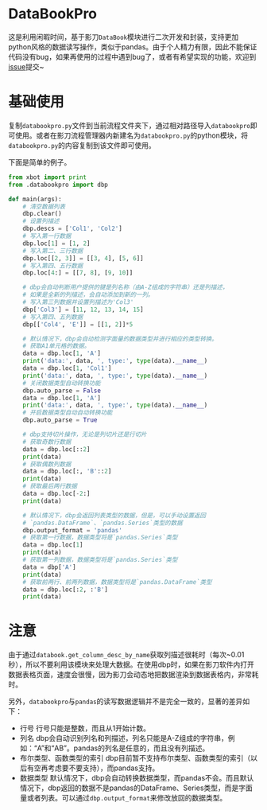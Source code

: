 # DataBookPro
这是利用闲暇时间，基于影刀`DataBook`模块进行二次开发和封装，支持更加python风格的数据读写操作，类似于pandas。由于个人精力有限，因此不能保证代码没有bug，如果再使用的过程中遇到bug了，或者有希望实现的功能，欢迎到[issue](https://github.com/RPA-bottle/databookpro/issues)提交~


# 基础使用
复制`databookpro.py`文件到当前流程文件夹下，通过相对路径导入`databookpro`即可使用。或者在影刀流程管理器内新建名为`databookpro.py`的python模块，将`databookpro.py`的内容复制到该文件即可使用。

下面是简单的例子。
```python
from xbot import print
from .databookpro import dbp

def main(args):
    # 清空数据列表
    dbp.clear()
    # 设置列描述
    dbp.descs = ['Col1', 'Col2']
    # 写入第一行数据
    dbp.loc[1] = [1, 2]
    # 写入第二、三行数据
    dbp.loc[[2, 3]] = [[3, 4], [5, 6]]
    # 写入第四、五行数据
    dbp.loc[4:] = [[7, 8], [9, 10]]

    # dbp会自动判断用户提供的键是列名称（由A-Z组成的字符串）还是列描述，
    # 如果是全新的列描述，会自动添加到新的一列。
    # 写入第三列数据并设置列描述为'Col3'
    dbp['Col3'] = [11, 12, 13, 14, 15]
    # 写入第四、五列数据
    dbp[['Col4', 'E']] = [[1, 2]]*5

    # 默认情况下，dbp会自动检测字面量的数据类型并进行相应的类型转换。
    # 获取A1单元格的数据。
    data = dbp.loc[1, 'A']
    print('data:', data, ', type:', type(data).__name__)
    data = dbp.loc[1, 'Col1']
    print('data:', data, ', type:', type(data).__name__)
    # 关闭数据类型自动转换功能
    dbp.auto_parse = False
    data = dbp.loc[1, 'A']
    print('data:', data, ', type:', type(data).__name__)
    # 开启数据类型自动自动转换功能
    dbp.auto_parse = True

    # dbp支持切片操作，无论是列切片还是行切片
    # 获取奇数行数据
    data = dbp.loc[::2]
    print(data)
    # 获取偶数列数据
    data = dbp.loc[:, 'B'::2]
    print(data)
    # 获取最后两行数据
    data = dbp.loc[-2:]
    print(data)

    # 默认情况下，dbp会返回列表类型的数据，但是，可以手动设置返回
    # `pandas.DataFrame`、`pandas.Series`类型的数据
    dbp.output_format = 'pandas'
    # 获取第一行数据，数据类型将是`pandas.Series`类型
    data = dbp.loc[1]
    print(data)
    # 获取第一列数据，数据类型将是`pandas.Series`类型
    data = dbp['A']
    print(data)
    # 获取前两行、前两列数据，数据类型将是`pandas.DataFrame`类型
    data = dbp.loc[:2, :'B']
    print(data)
```

# 注意
由于通过`databook.get_column_desc_by_name`获取列描述很耗时（每次~0.01秒），所以不要利用该模块来处理大数据。在使用dbp时，如果在影刀软件内打开数据表格页面，速度会很慢，因为影刀会动态地把数据渲染到数据表格内，非常耗时。

另外，`databookpro`与`pandas`的读写数据逻辑并不是完全一致的，显著的差异如下：
- 行号
  行号只能是整数，而且从1开始计数。
- 列名
  dbp会自动识别列名和列描述，列名只能是A-Z组成的字符串，例如：“A”和“AB”。pandas的列名是任意的，而且没有列描述。
- 布尔类型、函数类型的索引
  dbp目前暂不支持布尔类型、函数类型的索引（以后有空再考虑要不要支持），而pandas支持。
- 数据类型
  默认情况下，dbp会自动转换数据类型，而pandas不会。而且默认情况下，dbp返回的数据不是pandas的DataFrame、Series类型，而是字面量或者列表。可以通过`dbp.output_format`来修改放回的数据类型。




